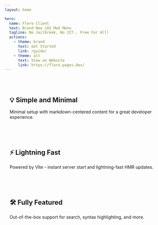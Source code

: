 ```yaml
---
layout: home

hero:
  name: Flero Client
  text: Brand New iOS Mod Menu
  tagline: No Jailbreak, No JIT.. Free For All!
  actions:
    - theme: brand
      text: Get Started
      link: /guide/
    - theme: alt
      text: View on Website
      link: https://flero.pages.dev/
---
```


<div class="features">
  <div class="feature">
    <h2>💡 Simple and Minimal</h2>
    <p>Minimal setup with markdown-centered content for a great developer experience.</p>
  </div>
  <div class="feature">
    <h2>⚡️ Lightning Fast</h2>
    <p>Powered by Vite - instant server start and lightning-fast HMR updates.</p>
  </div>
  <div class="feature">
    <h2>🛠️ Fully Featured</h2>
    <p>Out-of-the-box support for search, syntax highlighting, and more.</p>
  </div>
</div>

<style>
.features {
  display: flex;
  flex-wrap: wrap;
  margin: 2rem 0;
  gap: 1rem;
}

.feature {
  flex: 1;
  min-width: 300px;
  padding: 1rem;
}
</style>
